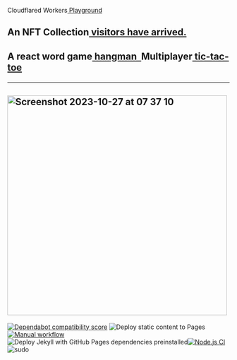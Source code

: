 Cloudflared Workers<a href="https://workers.cloudflare.com/playground">&nbsp;Playground</a><br>
## An NFT Collection<a href="https://visitors.jessejesse.com">&nbsp;visitors have arrived.</a><br>
## A react word game<a href="https://sudo-hangman.vercel.app">&nbsp;hangman&nbsp;&nbsp;</a>Multiplayer<a href="https://xo.jessejesse.com">&nbsp;tic-tac-toe</a><hr>
## <img width="498" alt="Screenshot 2023-10-27 at 07 37 10" src="https://github.com/sudo-self/sudo-self/assets/119916323/aa60f64b-c9a6-47f9-9ca7-6a45b3307905">
[![Dependabot compatibility score](https://dependabot-badges.githubapp.com/badges/compatibility_score?dependency-name=@babel/traverse&package-manager=npm_and_yarn&previous-version=7.22.5&new-version=7.23.2)](https://docs.github.com/en/github/managing-security-vulnerabilities/about-dependabot-security-updates#about-compatibility-scores)
![Deploy static content to Pages](https://github.com/sudo-self/sudo-self/actions/workflows/static.yml/badge.svg)[![Manual workflow](https://github.com/sudo-self/nfts/actions/workflows/manual.yml/badge.svg)](https://github.com/sudo-self/nfts/actions/workflows/manual.yml)![Deploy Jekyll with GitHub Pages dependencies preinstalled](https://github.com/sudo-self/sudo-self.github.io/actions/workflows/jekyll-gh-pages.yml/badge.svg)[![Node.js CI](https://github.com/sudo-self/xo.JesseJesse.com/actions/workflows/node.js.yml/badge.svg?branch=main)](https://github.com/sudo-self/xo.JesseJesse.com/actions/workflows/node.js.yml)<br>
![sudo](https://github.com/sudo-self/sudo-self/assets/119916323/1a759590-b554-4ce3-88a1-4fe5f278b915)<br>





